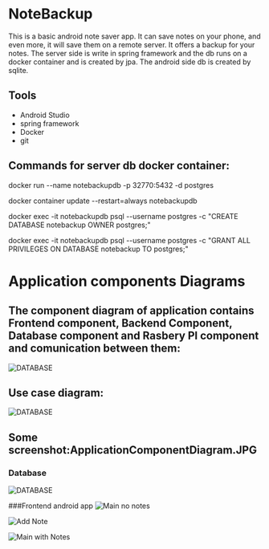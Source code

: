 # NoteBackup

This is a basic android note saver app. It can save notes on your phone, and even more, it will save them on
a remote server. It offers a backup for your notes. The server side is write in spring framework and the db 
runs on a docker container and is created by jpa. The android side db is created by sqlite.

## Tools 

- Android Studio
- spring framework
- Docker
- git

## Commands for server db docker container:

docker run --name notebackupdb -p 32770:5432 -d postgres

docker container update --restart=always notebackupdb

docker exec -it notebackupdb psql --username postgres -c "CREATE DATABASE notebackup OWNER postgres;"

docker exec -it notebackupdb psql --username postgres -c "GRANT ALL PRIVILEGES ON DATABASE notebackup TO postgres;"

# Application components Diagrams

## The component diagram of application contains Frontend component, Backend Component, Database component and Rasbery PI component and comunication between them:

![DATABASE](https://github.com/RaulDr/NoteBackup/blob/master/res_images/ApplicationComponentDiagram.JPG)

## Use case diagram:

![DATABASE](https://github.com/RaulDr/NoteBackup/blob/master/res_images/UscaseDiagram.JPG)

## Some screenshot:ApplicationComponentDiagram.JPG
### Database
![DATABASE](https://github.com/RaulDr/NoteBackup/blob/master/res_images/2018-12-31_15h13_13.png)

###Frontend android app
![Main no notes](https://github.com/RaulDr/NoteBackup/blob/master/res_images/Screenshot_20181231-151026_NotesBackup.jpg)

![Add Note](https://github.com/RaulDr/NoteBackup/blob/master/res_images/Screenshot_20181231-151040_NotesBackup.jpg)

![Main with Notes](https://github.com/RaulDr/NoteBackup/blob/master/res_images/Screenshot_20181231-151237_NotesBackup.jpg)